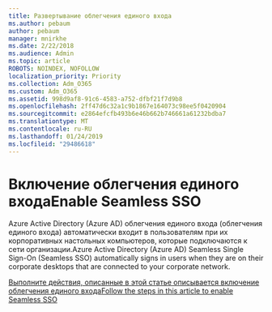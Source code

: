 ```yaml
---
title: Развертывание облегчения единого входа
ms.author: pebaum
author: pebaum
manager: mnirkhe
ms.date: 2/22/2018
ms.audience: Admin
ms.topic: article
ROBOTS: NOINDEX, NOFOLLOW
localization_priority: Priority
ms.collection: Adm_O365
ms.custom: Adm_O365
ms.assetid: 998d9af8-91c6-4583-a752-dfbf21f7d9b8
ms.openlocfilehash: 2ff47d6c32a1c9b1867e164073c98ee5f0420904
ms.sourcegitcommit: e2864efcfb493b6e46b662b746661a61232bdba7
ms.translationtype: MT
ms.contentlocale: ru-RU
ms.lasthandoff: 01/24/2019
ms.locfileid: "29486618"
---
```

# <a name="enable-seamless-sso"></a><span data-ttu-id="f0b68-102">Включение облегчения единого входа</span><span class="sxs-lookup"><span data-stu-id="f0b68-102">Enable Seamless SSO</span></span>

<span data-ttu-id="f0b68-103">Azure Active Directory (Azure AD) облегчения единого входа (облегчения единого входа) автоматически входит в пользователям при их корпоративных настольных компьютеров, которые подключаются к сети организации.</span><span class="sxs-lookup"><span data-stu-id="f0b68-103">Azure Active Directory (Azure AD) Seamless Single Sign-On (Seamless SSO) automatically signs in users when they are on their corporate desktops that are connected to your corporate network.</span></span>
  
[<span data-ttu-id="f0b68-104">Выполните действия, описанные в этой статье описывается включение облегчения единого входа</span><span class="sxs-lookup"><span data-stu-id="f0b68-104">Follow the steps in this article to enable Seamless SSO</span></span>](https://docs.microsoft.com/azure/active-directory/connect/active-directory-aadconnect-sso-quick-start)
  

